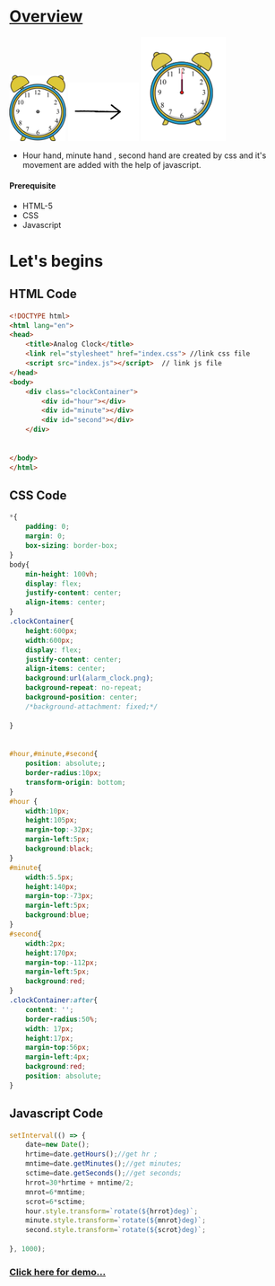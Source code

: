 # <a href="https://kr123manish.github.io/Analog_clock.github.io/">Overview</a>
<img src="https://github.com/kr123Manish/Analog_clock.github.io/blob/main/alarm_clock.png" width="20%"></img>
<img src="https://github.com/kr123Manish/Analog_clock.github.io/blob/main/download.png" width="25%"></img>
<img src="https://github.com/kr123Manish/Analog_clock.github.io/blob/main/2.PNG" width="30%"></img>
- Hour hand, minute hand , second hand are created by css and it's movement are added with the help of javascript.
#### Prerequisite
- HTML-5
- CSS 
- Javascript
# Let's begins
## HTML Code
```HTML
<!DOCTYPE html>
<html lang="en">
<head>
    <title>Analog Clock</title> 
    <link rel="stylesheet" href="index.css"> //link css file
    <script src="index.js"></script>  // link js file
</head>
<body>
    <div class="clockContainer">
        <div id="hour"></div>
        <div id="minute"></div>
        <div id="second"></div>
    </div>


</body>
</html>
```
## CSS Code
``` css
*{
    padding: 0;
    margin: 0;
    box-sizing: border-box;
}
body{
    min-height: 100vh;
    display: flex;
    justify-content: center;
    align-items: center;
}
.clockContainer{
    height:600px;
    width:600px;
    display: flex;
    justify-content: center;
    align-items: center;
    background:url(alarm_clock.png);
    background-repeat: no-repeat;
    background-position: center;
    /*background-attachment: fixed;*/
    
}  


#hour,#minute,#second{
    position: absolute;;
    border-radius:10px;
    transform-origin: bottom;
}
#hour {
    width:10px;
    height:105px;
    margin-top:-32px;
    margin-left:5px;
    background:black;
}
#minute{
    width:5.5px;
    height:140px;
    margin-top:-73px;
    margin-left:5px;
    background:blue;
}
#second{
    width:2px;
    height:170px;
    margin-top:-112px;
    margin-left:5px;
    background:red;
}
.clockContainer:after{
    content: '';
    border-radius:50%;
    width: 17px;
    height:17px;
    margin-top:56px;
    margin-left:4px;
    background:red;
    position: absolute;
}
```
## Javascript Code
```javascript
setInterval(() => {
    date=new Date();
    hrtime=date.getHours();//get hr ;
    mntime=date.getMinutes();//get minutes;
    sctime=date.getSeconds();//get seconds;
    hrrot=30*hrtime + mntime/2;
    mnrot=6*mntime;
    scrot=6*sctime;
    hour.style.transform=`rotate(${hrrot}deg)`;
    minute.style.transform=`rotate(${mnrot}deg)`;
    second.style.transform=`rotate(${scrot}deg)`;

}, 1000); 
```
### <a href="https://kr123manish.github.io/Analog_clock.github.io/">Click here for demo...</a>
